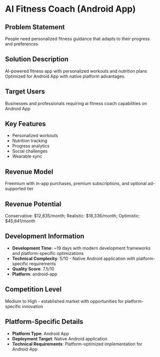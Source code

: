 # AI Fitness Coach (Android App)

## Problem Statement
People need personalized fitness guidance that adapts to their progress and preferences

## Solution Description
AI-powered fitness app with personalized workouts and nutrition plans Optimized for Android App with native platform advantages.

## Target Users
Businesses and professionals requiring ai fitness coach capabilities on Android App

## Key Features
- Personalized workouts
- Nutrition tracking
- Progress analytics
- Social challenges
- Wearable sync

## Revenue Model
Freemium with in-app purchases, premium subscriptions, and optional ad-supported tier

## Revenue Potential
Conservative: $12,835/month; Realistic: $18,336/month; Optimistic: $45,841/month

## Development Information
- **Development Time**: ~19 days with modern development frameworks and platform-specific optimizations
- **Technical Complexity**: 5/10 - Native Android application with platform-specific requirements
- **Quality Score**: 7.5/10
- **Platform**: android-app

## Competition Level
Medium to High - established market with opportunities for platform-specific innovation

## Platform-Specific Details
- **Platform Type**: Android App
- **Deployment Target**: Native Android application
- **Technical Requirements**: Platform-optimized implementation for Android App
